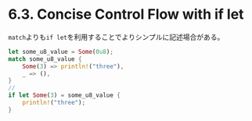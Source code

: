 # 6.3. Concise Control Flow with if let

`match`よりも`if let`を利用することでよりシンプルに記述場合がある。

```rs
let some_u8_value = Some(0u8);
match some_u8_value {
    Some(3) => println!("three"),
    _ => (),
}
//
if let Some(3) = some_u8_value {
    println!("three");
}
```
